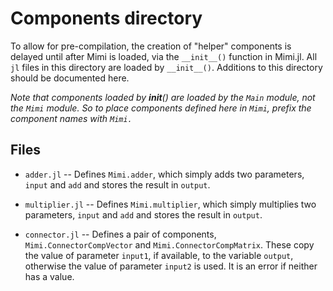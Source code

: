 # Components directory

To allow for pre-compilation, the creation of "helper" components is delayed until
after Mimi is loaded, via the `__init__()` function in Mimi.jl.
All `jl` files in this directory are loaded by `__init__()`. Additions to this 
directory should be documented here.

*Note that components loaded by __init__() are loaded by the `Main` module, not the `Mimi`
module. So to place components defined here in `Mimi`, prefix the component names with 
`Mimi.`*

## Files

* `adder.jl` -- Defines `Mimi.adder`, which simply adds two parameters, `input` and `add` and stores the result in `output`.

* `multiplier.jl` -- Defines `Mimi.multiplier`, which simply multiplies two parameters, `input` and `add` and stores the result in `output`.

* `connector.jl` -- Defines a pair of components, `Mimi.ConnectorCompVector` and `Mimi.ConnectorCompMatrix`. These copy the
  value of parameter `input1`, if available, to the variable `output`, otherwise the value of parameter `input2` is used. It is an error if neither has a value.
